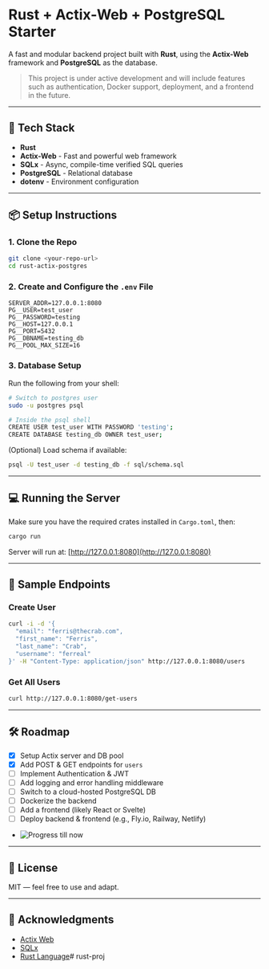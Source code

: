 
# Rust + Actix-Web + PostgreSQL Starter

A fast and modular backend project built with **Rust**, using the **Actix-Web** framework and **PostgreSQL** as the database.

> This project is under active development and will include features such as authentication, Docker support, deployment, and a frontend in the future.

---

## 🚀 Tech Stack

- **Rust**
- **Actix-Web** - Fast and powerful web framework
- **SQLx** - Async, compile-time verified SQL queries
- **PostgreSQL** - Relational database
- **dotenv** - Environment configuration

---

## 📦 Setup Instructions

### 1. Clone the Repo

```bash
git clone <your-repo-url>
cd rust-actix-postgres
```

### 2. Create and Configure the `.env` File

```env
SERVER_ADDR=127.0.0.1:8080
PG__USER=test_user
PG__PASSWORD=testing
PG__HOST=127.0.0.1
PG__PORT=5432
PG__DBNAME=testing_db
PG__POOL_MAX_SIZE=16
```

### 3. Database Setup

Run the following from your shell:

```bash
# Switch to postgres user
sudo -u postgres psql

# Inside the psql shell
CREATE USER test_user WITH PASSWORD 'testing';
CREATE DATABASE testing_db OWNER test_user;
```

(Optional) Load schema if available:

```bash
psql -U test_user -d testing_db -f sql/schema.sql
```

---

## 💻 Running the Server

Make sure you have the required crates installed in `Cargo.toml`, then:

```bash
cargo run
```

Server will run at: [http://127.0.0.1:8080](http://127.0.0.1:8080)

---

## 🧪 Sample Endpoints

### Create User

```bash
curl -i -d '{
  "email": "ferris@thecrab.com",
  "first_name": "Ferris",
  "last_name": "Crab",
  "username": "ferreal"
}' -H "Content-Type: application/json" http://127.0.0.1:8080/users
```

### Get All Users

```bash
curl http://127.0.0.1:8080/get-users
```

---

## 🛠️ Roadmap

- [x] Setup Actix server and DB pool
- [x] Add POST & GET endpoints for `users`
- [ ] Implement Authentication & JWT
- [ ] Add logging and error handling middleware
- [ ] Switch to a cloud-hosted PostgreSQL DB
- [ ] Dockerize the backend
- [ ] Add a frontend (likely React or Svelte)
- [ ] Deploy backend & frontend (e.g., Fly.io, Railway, Netlify)
- ![Progress till now](assets/progess.png)
---

## 📝 License

MIT — feel free to use and adapt.

---

## 🙌 Acknowledgments

- [Actix Web](https://actix.rs/)
- [SQLx](https://docs.rs/sqlx)
- [Rust Language](https://www.rust-lang.org/)# rust-proj